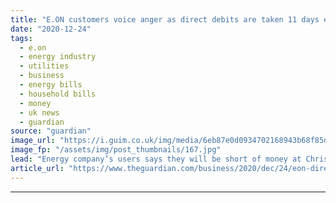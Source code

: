 ```yaml
---
title: "E.ON customers voice anger as direct debits are taken 11 days early"
date: "2020-12-24"
tags: 
  - e.on
  - energy industry
  - utilities
  - business
  - energy bills
  - household bills
  - money
  - uk news
  - guardian
source: "guardian"
image_url: "https://i.guim.co.uk/img/media/6eb87e0d0934702168943b68f85d9d8fee5cc597/0_0_2667_1598/master/2667.jpg?width=460&quality=85&auto=format&fit=max&s=adfa76623691da75eff683fb2de50792"
image_fp: "/assets/img/post_thumbnails/167.jpg"
lead: "Energy company’s users says they will be short of money at Christmas during Covid crisisE.ON has caused fury among UK customers by taking payments for January 11 days early from 1.5m accounts and telling those affected that they will not get a refund..."
article_url: "https://www.theguardian.com/business/2020/dec/24/eon-direct-debits-early-energy-christmas-covid"
---
```


---
